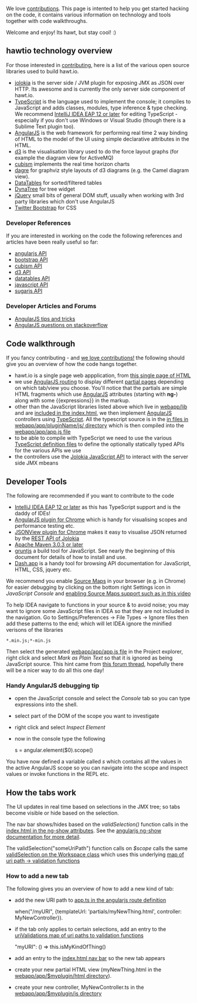 We love [contributions](http://hawt.io/contributing/index.html). This page is intented to help you get started hacking on the code, it contains various information on technology and tools together with code walkthroughs.

Welcome and enjoy! Its hawt, but stay cool! :)

## hawtio technology overview

For those interested in [contributing](http://hawt.io/contributing/index.html), here is a list of the various open source libraries used to build hawt.io.

* [jolokia](http://jolokia.org/) is the server side / JVM plugin for exposing JMX as JSON over HTTP. Its awesome and is currently the only server side component of hawt.io.
* [TypeScript](http://typescriptlang.org/) is the language used to implement the console; it compiles to JavaScript and adds classes, modules, type inference & type checking. We recommend [IntelliJ IDEA EAP 12 or later](http://confluence.jetbrains.net/display/IDEADEV/IDEA+12+EAP) for editing TypeScript - especially if you don't use Windows or Visual Studio (though there is a Sublime Text plugin too).
* [AngularJS](http://angularjs.org/) is the web framework for performing real time 2 way binding of HTML to the model of the UI using simple declarative attributes in the HTML.
* [d3](http://d3js.org/) is the visualisation library used to do the force layout graphs (for example the diagram view for ActiveMQ)
* [cubism](http://square.github.com/cubism/) implements the real time horizon charts
* [dagre](https://github.com/cpettitt/dagre) for graphviz style layouts of d3 diagrams (e.g. the Camel diagram view).
* [DataTables](http://datatables.net/) for sorted/filtered tables
* [DynaTree](http://wwwendt.de/tech/dynatree/doc/dynatree-doc.html) for tree widget
* [jQuery](http://jquery.com/) small bits of general DOM stuff, usually when working with 3rd party libraries which don't use AngularJS
* [Twitter Bootstrap](http://twitter.github.com/bootstrap/) for CSS

### Developer References

If you are interested in working on the code the following references and articles have been really useful so far:

* [angularjs API](http://docs.angularjs.org/api/)
* [bootstrap API](http://twitter.github.com/bootstrap/base-css.html)
* [cubism API](https://github.com/square/cubism/wiki/API-Reference)
* [d3 API](https://github.com/mbostock/d3/wiki/API-Reference)
* [datatables API](http://www.datatables.net/api)
* [javascript API](http://www.w3schools.com/jsref/default.asp)
* [sugarjs API](http://sugarjs.com/api/Array/sortBy)

### Developer Articles and Forums

* [AngularJS tips and tricks](http://deansofer.com/posts/view/14/AngularJs-Tips-and-Tricks-UPDATED)
* [AngularJS questions on stackoverflow](http://stackoverflow.com/questions/tagged/angularjs)

## Code walkthrough

If you fancy contributing - and [we love contributions!](http://hawt.io/contributing/index.html) the following should give you an overview of how the code hangs together.

* hawt.io is a single page web appplication, from [this single page of HTML](https://github.com/hawtio/hawtio/blob/master/hawtio-web/src/main/webapp/index.html)
* we use [AngularJS routing](http://docs.angularjs.org/api/ng.directive:ngView) to display different [partial pages](https://github.com/hawtio/hawtio/tree/master/hawtio-web/src/main/webapp/app/core/html) depending on which tab/view you choose. You'll notice that the partials are simple HTML fragments which use [AngularJS](http://angularjs.org/) attributes (starting with **ng-**) along with some {{expressions}} in the markup.
* other than the JavaScript libraries listed above which live in [webapp/lib](https://github.com/hawtio/hawtio/tree/master/hawtio-web/src/main/webapp/lib) and are [included in the index.html](https://github.com/hawtio/hawtio/blob/master/hawtio-web/src/main/webapp/index.html), we then implement [AngularJS](http://angularjs.org/) controllers using [TypeScript](http://typescriptlang.org/). All the typescript source is in the [in files in webapp/app/pluginName/js/ directory](https://github.com/hawtio/hawtio/tree/master/hawtio-web/src/main/webapp/app) which is then compiled into the [webapp/app/app.js file](https://github.com/hawtio/hawtio/blob/master/hawtio-web/src/main/webapp/app/app.js)
* to be able to compile with TypeScript we need to use the various [TypeScript definition files](https://github.com/hawtio/hawtio/tree/master/hawtio-web/src/main/d.ts) to define the optionally statically typed APIs for the various APIs we use
* the controllers use the [Jolokia JavaScript API](http://jolokia.org/reference/html/clients.html#client-javascript) to interact with the server side JMX mbeans

## Developer Tools

The following are recommended if you want to contribute to the code

* [IntelliJ IDEA EAP 12 or later](http://confluence.jetbrains.net/display/IDEADEV/IDEA+12+EAP) as this has TypeScript support and is the daddy of IDEs!
* [AngularJS plugin for Chrome](https://chrome.google.com/webstore/detail/angularjs-batarang/ighdmehidhipcmcojjgiloacoafjmpfk) which is handy for visualising scopes and performance testing etc.
* [JSONView plugin for Chrome](https://chrome.google.com/webstore/detail/jsonview/chklaanhfefbnpoihckbnefhakgolnmc) makes it easy to visualise JSON returned by the [REST API of Jolokia](http://jolokia.org/reference/html/protocol.html)
* [Apache Maven 3.0.3 or later](http://maven.apache.org/)
* [gruntjs](http://gruntjs.com/) a build tool for JavaScript. See nearly the beginning of this document for details of how to install and use.
* [Dash.app](http://kapeli.com/) is a handy tool for browsing API documentation for JavaScript, HTML, CSS, jquery etc.

We recommend you enable [Source Maps](https://docs.google.com/document/d/1U1RGAehQwRypUTovF1KRlpiOFze0b-_2gc6fAH0KY0k/edit?pli=1) in your browser (e.g. in Chrome) for easier debugging by clicking on the bottom right Settings icon in *JavaScript Console* and [enabling Source Maps support such as in this video](http://www.youtube.com/watch?v=-xJl22Kvgjg)

To help IDEA navigate to functions in your source & to avoid noise; you may want to ignore some JavaScript files in IDEA so that they are not included in the navigation. Go to Settings/Preferences -> File Types -> Ignore files then add these patterns to the end; which will let IDEA ignore the minified verisons of the libraries

    *.min.js;*-min.js

Then select the generated [webapp/app/app.js file](https://github.com/hawtio/hawtio/blob/master/hawtio-web/src/main/webapp/app/app.js) in the Project explorer, right click and select _Mark as Plain Text_ so that it is ignored as being JavaScript source. This hint came from [this forum thread](http://devnet.jetbrains.net/message/5472690#5472690), hopefully there will be a nicer way to do all this one day!

### Handy AngularJS debugging tip

* open the JavaScript console and select the _Console_ tab so you can type expressions into the shell.
* select part of the DOM of the scope you want to investigate
* right click and select _Inspect Element_
* now in the console type the following

    s = angular.element($0).scope()

You have now defined a variable called _s_ which contains all the values in the active AngularJS scope so you can navigate into the scope and inspect values or invoke functions in the REPL etc.


## How the tabs work

The UI updates in real time based on selections in the JMX tree; so tabs become visible or hide based on the selection.

The nav bar shows/hides based on the *validSelection()* function calls in the [index.html in the ng-show attributes](https://github.com/hawtio/hawtio/blob/master/hawtio-web/src/main/webapp/index.html#L39). See the [angularjs ng-show documentation for more detail](http://docs.angularjs.org/api/ng.directive:ngShow).

The validSelection("someUriPath") function calls on *$scope* calls the same [validSelection on the Workspace class](https://github.com/hawtio/hawtio/blob/master/hawtio-web/src/main/webapp/app/core/js/workspace.ts#L91) which uses this underlying [map of uri path -> validation functions](https://github.com/hawtio/hawtio/blob/master/hawtio-web/src/main/webapp/app/core/js/workspace.ts#L25)

### How to add a new tab

The following gives you an overview of how to add a new kind of tab:

* add the new URI path to [app.ts in the angularjs route definition](https://github.com/hawtio/hawtio/blob/master/hawtio-web/src/main/webapp/app/core/js/app.ts#L4)

    when("/myURI", {templateUrl: 'partials/myNewThing.html', controller: MyNewController}).

* if the tab only applies to certain selections, add an entry to the [uriValidations map of uri paths to validation functions](https://github.com/hawtio/hawtio/blob/master/hawtio-web/src/main/webapp/app/core/js/workspace.ts#L25)

    "myURI": () => this.isMyKindOfThing()

* add an entry to the [index.html nav bar](https://github.com/hawtio/hawtio/blob/master/hawtio-web/src/main/webapp/index.html#L39) so the new tab appears

* create your new partial HTML view (myNewThing.html in the [webapp/app/$myplugin/html directory](https://github.com/hawtio/hawtio/tree/master/hawtio-web/src/main/webapp/app/)).

* create your new controller, MyNewController.ts in the [webapp/app/$myplugin/js directory](https://github.com/hawtio/hawtio/blob/master/hawtio-web/src/main/webapp/app/)
